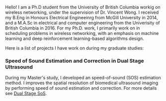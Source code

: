 Hello! I am a Ph.D student from the University of British Columbia workig on wireless networking, under the supervision of Dr. Vincent Wong. I received my B.Eng in Honours Electrical Engineeinrg from McGill University in 2014, and a M.A.Sc in electrical and computer engineering from the Univerisity of British Columbia in 2016. For my Ph.D. work, I primarily work on in scheduling problems in wireless networking, with an emphasis on machine learning and deep reinforcement learning-based algorithms design. 

Here is a list of projects I have work on during my graduate studies:

### Speed of Sound Estimation and Correction in Dual Stage Ultrasound

During my Master's study, I developed an speed-of-sound (SOS) estimation method. I improves the spatial resolution of biomedical ultrasound imaging by performing speed of sound estimation and correction. For more details see [Dual Stage SoS](http://www.ece.ubc.ca/~manyoum/dual_stage_sos/).

